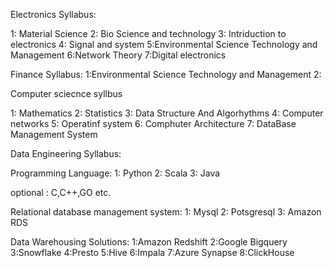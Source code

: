 Electronics Syllabus:

1: Material Science
2: Bio Science and technology
3: Intriduction to electronics
4: Signal and system
5:Environmental Science Technology and Management
6:Network Theory
7:Digital electronics


Finance Syllabus:
1:Environmental Science Technology and Management
2:

Computer sciecnce syllbus

1: Mathematics
2: Statistics
3: Data Structure And Algorhythms
4: Computer networks
5: Operatinf system
6: Comphuter Architecture
7: DataBase Management System


Data Engineering Syllabus:

Programming Language:
1: Python 
2: Scala
3: Java

optional : C,C++,GO etc.


Relational database management system:
1: Mysql
2: Potsgresql
3: Amazon RDS


Data Warehousing Solutions:
1:Amazon Redshift
2:Google Bigquery
3:Snowflake
4:Presto
5:Hive
6:Impala
7:Azure Synapse
8:ClickHouse




